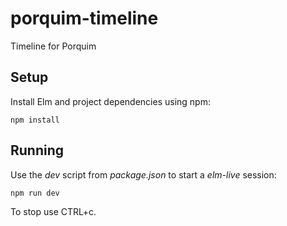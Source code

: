 # porquim-timeline
Timeline for Porquim

## Setup
Install Elm and project dependencies using npm:

```
npm install
```

## Running
Use the _dev_ script from _package.json_ to start a _elm-live_ session:

```
npm run dev
```

To stop use CTRL+c.

